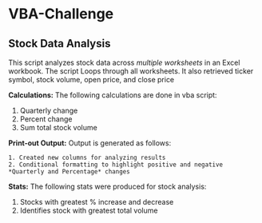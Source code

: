 # VBA-Challenge

## Stock Data Analysis

  This script analyzes stock data across *multiple worksheets* in an Excel workbook. The script Loops through all worksheets. It also retrieved ticker symbol, stock volume, open price, and close price
  
  **Calculations:**
  The following calculations are done in vba script:
  1. Quarterly change
  2. Percent change
  3. Sum total stock volume
    
  **Print-out Output:**
  Output is generated as follows:
  
    1. Created new columns for analyzing results
    2. Conditional formatting to highlight positive and negative *Quarterly and Percentage* changes 

  **Stats:**
  The following stats were produced for stock analysis:
  1. Stocks with greatest % increase and decrease
  2. Identifies stock with greatest total volume

